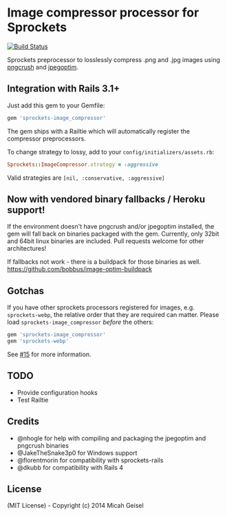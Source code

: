 # Image compressor processor for Sprockets

[![Build Status](https://travis-ci.org/botandrose/sprockets-image_compressor.svg?branch=master)](https://travis-ci.org/botandrose/sprockets-image_compressor)

Sprockets preprocessor to losslessly compress .png and .jpg images using [pngcrush](http://pmt.sourceforge.net/pngcrush/) and [jpegoptim](http://www.kokkonen.net/tjko/projects.html).

## Integration with Rails 3.1+

Just add this gem to your Gemfile:

```ruby
gem 'sprockets-image_compressor'
````

The gem ships with a Railtie which will automatically register the compressor preprocessors.

To change strategy to lossy, add to your `config/initializers/assets.rb`:

```ruby
Sprockets::ImageCompressor.strategy = :aggressive
```

Valid strategies are `[nil, :conservative, :aggressive]`

## Now with vendored binary fallbacks / Heroku support!

If the environment doesn't have pngcrush and/or jpegoptim installed, the gem will fall back on binaries packaged with the gem. Currently, only 32bit and 64bit linux binaries are included. Pull requests welcome for other architectures!

If fallbacks not work - there is a buildpack for those binaries as well. https://github.com/bobbus/image-optim-buildpack

## Gotchas

If you have other sprockets processors registered for images, e.g. `sprockets-webp`, the relative order that they are required can matter. Please load `sprockets-image_compressor` _before_ the others:

```ruby
gem 'sprockets-image_compressor'
gem 'sprockets-webp'
```

See [#15](https://github.com/botandrose/sprockets-image_compressor/issues/15) for more information.

## TODO

* Provide configuration hooks
* Test Railtie

## Credits

* @nhogle for help with compiling and packaging the jpegoptim and pngcrush binaries
* @JakeTheSnake3p0 for Windows support
* @florentmorin for compatibility with sprockets-rails
* @dkubb for compatibility with Rails 4

## License

(MIT License) - Copyright (c) 2014 Micah Geisel

